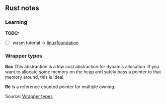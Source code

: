 ## Rust notes

### Learning

**TODO:**

 - [ ] wasm tutorial -> [linuxfoundation](https://training.linuxfoundation.org/announcements/using-web-assembly-written-in-rust-on-the-server-side/)

### Wrapper types

**Box** This abstraction is a low cost abstraction for dynamic allocation. If you want to allocate some memory on the heap and safely pass a pointer to that memory around, this is ideal.

**Rc** is a reference counted pointer for multiple owning. 

Source: [Wrapper types](https://manishearth.github.io/blog/2015/05/27/wrapper-types-in-rust-choosing-your-guarantees/)
